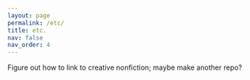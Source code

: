 ```yaml
---
layout: page
permalink: /etc/
title: etc.
nav: false
nav_order: 4
---
```


Figure out how to link to creative nonfiction; maybe make another repo? 